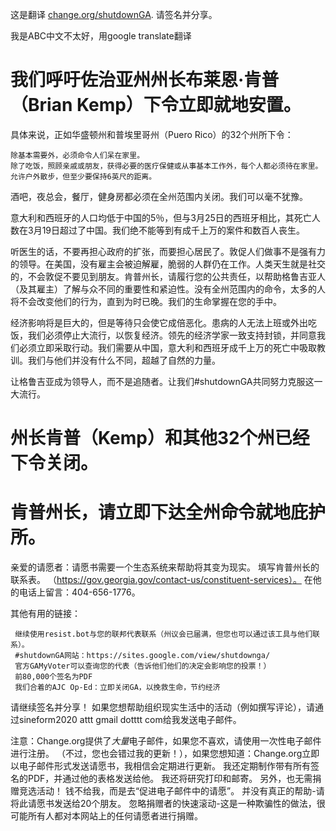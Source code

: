 这是翻译 [change.org/shutdownGA](www.change.org/shutdownGA). 请签名并分享。

我是ABC中文不太好，用google translate翻译

# 我们呼吁佐治亚州州长布莱恩·肯普（Brian Kemp）下令立即就地安置。

具体来说，正如华盛顿州和普埃里哥州（Puero Rico）的32个州所下令：

    除基本需要外，必须命令人们呆在家里。
    除了吃饭，照顾亲戚或朋友，获得必要的医疗保健或从事基本工作外，每个人都必须待在家里。
    允许户外散步，但至少要保持6英尺的距离。

酒吧，夜总会，餐厅，健身房都必须在全州范围内关闭。我们可以毫不犹豫。

意大利和西班牙的人口均低于中国的5％，但与3月25日的西班牙相比，其死亡人数在3月19日超过了中国。我们绝不能等到有成千上万的案件和数百人丧生。

听医生的话，不要再担心政府的扩张，而要担心居民了。敦促人们做事不是强有力的领导。在美国，没有雇主会被迫解雇，脆弱的人群仍在工作。人类天生就是社交的，不会敦促不要见到朋友。肯普州长，请履行您的公共责任，以帮助格鲁吉亚人（及其雇主）了解与众不同的重要性和紧迫性。没有全州范围内的命令，太多的人将不会改变他们的行为，直到为时已晚。我们的生命掌握在您的手中。

经济影响将是巨大的，但是等待只会使它成倍恶化。患病的人无法上班或外出吃饭，我们必须停止大流行，以恢复经济。领先的经济学家一致支持封锁，并同意我们必须立即采取行动。我们需要从中国，意大利和西班牙成千上万的死亡中吸取教训。我们与他们并没有什么不同，超越了自然的力量。

让格鲁吉亚成为领导人，而不是追随者。让我们#shutdownGA共同努力克服这一大流行。

# 州长肯普（Kemp）和其他32个州已经下令关闭。
# 肯普州长，请立即下达全州命令就地庇护所。

亲爱的请愿者：请愿书需要一个生态系统来帮助将其变为现实。
填写肯普州长的联系表。 （https://gov.georgia.gov/contact-us/constituent-services）。 在他的电话上留言：404-656-1776。

其他有用的链接：

     继续使用resist.bot与您的联邦代表联系（州议会已届满，但您也可以通过该工具与他们联系）。
     #shutdownGA网站：https://sites.google.com/view/shutdownga/
     官方GAMyVoter可以查询您的代表（告诉他们他们的决定会影响您的投票！）
     前80,000个签名为PDF
     我们合着的AJC Op-Ed：立即关闭GA，以挽救生命，节约经济

请继续签名并分享！ 如果您想帮助组织现实生活中的活动（例如撰写评论），请通过sineform2020 attt gmail dotttt com给我发送电子邮件。





注意：Change.org提供了*大量*电子邮件，如果您不喜欢，请使用一次性电子邮件进行注册。 （不过，您也会错过我的更新！），如果您想知道：Change.org立即以电子邮件形式发送请愿书，我相信会定期进行更新。 我还定期制作带有所有签名的PDF，并通过他的表格发送给他。 我还将研究打印和邮寄。 另外，也无需捐赠竞选活动！ 钱不给我，而是去“促进电子邮件中的请愿”。 并没有真正的帮助-请将此请愿书发送给20个朋友。 忽略捐赠者的快速滚动-这是一种欺骗性的做法，很可能所有人都对本网站上的任何请愿者进行捐赠。

